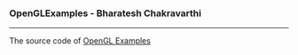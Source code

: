 ### OpenGLExamples - Bharatesh Chakravarthi
***
The source code of [OpenGL Examples](https://chakravarthi589.github.io/OpenGLExamples)

